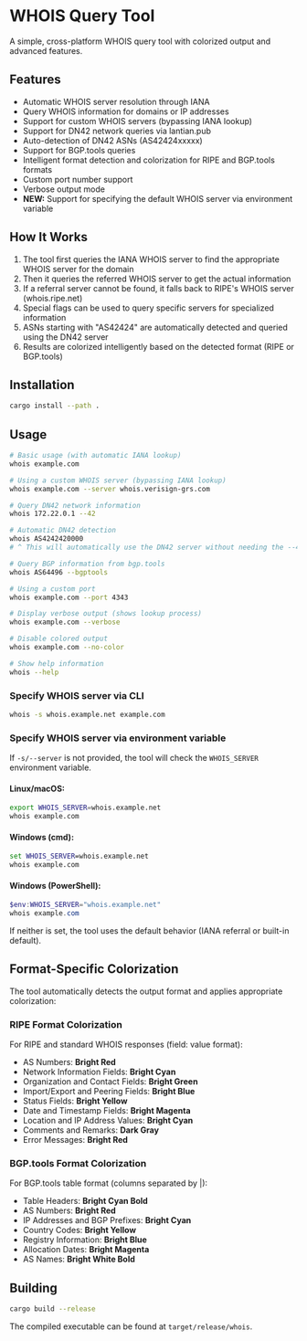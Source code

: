# WHOIS Query Tool

A simple, cross-platform WHOIS query tool with colorized output and advanced features.

## Features

- Automatic WHOIS server resolution through IANA
- Query WHOIS information for domains or IP addresses
- Support for custom WHOIS servers (bypassing IANA lookup)
- Support for DN42 network queries via lantian.pub
- Auto-detection of DN42 ASNs (AS42424xxxxx)
- Support for BGP.tools queries
- Intelligent format detection and colorization for RIPE and BGP.tools formats
- Custom port number support
- Verbose output mode
- **NEW:** Support for specifying the default WHOIS server via environment variable

## How It Works

1. The tool first queries the IANA WHOIS server to find the appropriate WHOIS server for the domain
2. Then it queries the referred WHOIS server to get the actual information
3. If a referral server cannot be found, it falls back to RIPE's WHOIS server (whois.ripe.net)
4. Special flags can be used to query specific servers for specialized information
5. ASNs starting with "AS42424" are automatically detected and queried using the DN42 server
6. Results are colorized intelligently based on the detected format (RIPE or BGP.tools)

## Installation

```bash
cargo install --path .
```

## Usage

```bash
# Basic usage (with automatic IANA lookup)
whois example.com

# Using a custom WHOIS server (bypassing IANA lookup)
whois example.com --server whois.verisign-grs.com

# Query DN42 network information
whois 172.22.0.1 --42

# Automatic DN42 detection
whois AS4242420000
# ^ This will automatically use the DN42 server without needing the --42 flag

# Query BGP information from bgp.tools
whois AS64496 --bgptools

# Using a custom port
whois example.com --port 4343

# Display verbose output (shows lookup process)
whois example.com --verbose

# Disable colored output
whois example.com --no-color

# Show help information
whois --help
```

### Specify WHOIS server via CLI
```bash
whois -s whois.example.net example.com
```

### Specify WHOIS server via environment variable
If `-s/--server` is not provided, the tool will check the `WHOIS_SERVER` environment variable.

#### Linux/macOS:
```bash
export WHOIS_SERVER=whois.example.net
whois example.com
```

#### Windows (cmd):
```bat
set WHOIS_SERVER=whois.example.net
whois example.com
```

#### Windows (PowerShell):
```powershell
$env:WHOIS_SERVER="whois.example.net"
whois example.com
```

If neither is set, the tool uses the default behavior (IANA referral or built-in default).

## Format-Specific Colorization

The tool automatically detects the output format and applies appropriate colorization:

### RIPE Format Colorization

For RIPE and standard WHOIS responses (field: value format):

- AS Numbers: **Bright Red**
- Network Information Fields: **Bright Cyan**
- Organization and Contact Fields: **Bright Green**
- Import/Export and Peering Fields: **Bright Blue**
- Status Fields: **Bright Yellow**
- Date and Timestamp Fields: **Bright Magenta**
- Location and IP Address Values: **Bright Cyan**
- Comments and Remarks: **Dark Gray**
- Error Messages: **Bright Red**

### BGP.tools Format Colorization

For BGP.tools table format (columns separated by |):

- Table Headers: **Bright Cyan Bold**
- AS Numbers: **Bright Red**
- IP Addresses and BGP Prefixes: **Bright Cyan**
- Country Codes: **Bright Yellow**
- Registry Information: **Bright Blue**
- Allocation Dates: **Bright Magenta**
- AS Names: **Bright White Bold**

## Building

```bash
cargo build --release
```

The compiled executable can be found at `target/release/whois`. 